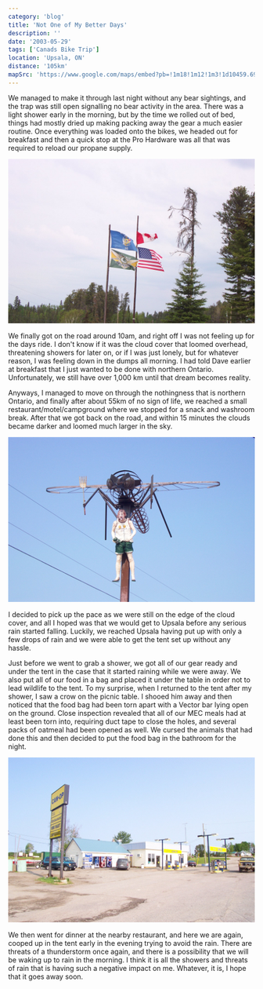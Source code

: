 ```yaml
---
category: 'blog'
title: 'Not One of My Better Days'
description: ''
date: '2003-05-29'
tags: ['Canads Bike Trip']
location: 'Upsala, ON'
distance: '105km'
mapSrc: 'https://www.google.com/maps/embed?pb=!1m18!1m12!1m3!1d10459.69288675885!2d-90.48035985729283!3d49.050083418906254!2m3!1f0!2f0!3f0!3m2!1i1024!2i768!4f13.1!3m3!1m2!1s0x52a0e9d30ff2754f%3A0xec2b0d7373d806fe!2sUpsala%2C%20ON!5e0!3m2!1sen!2sca!4v1609174838101!5m2!1sen!2sca'
---
```

We managed to make it through last night without any bear sightings, and the trap was still open signalling no bear activity in the area. There was a light shower early in the morning, but by the time we rolled out of bed, things had mostly dried up making packing away the gear a much easier routine. Once everything was loaded onto the bikes, we headed out for breakfast and then a quick stop at the Pro Hardware was all that was required to reload our propane supply.

![](./can_bike_trip_175.jpg)

We finally got on the road around 10am, and right off I was not feeling up for the days ride. I don't know if it was the cloud cover that loomed overhead, threatening showers for later on, or if I was just lonely, but for whatever reason, I was feeling down in the dumps all morning. I had told Dave earlier at breakfast that I just wanted to be done with northern Ontario. Unfortunately, we still have over 1,000 km until that dream becomes reality.

Anyways, I managed to move on through the nothingness that is northern Ontario, and finally after about 55km of no sign of life, we reached a small restaurant/motel/campground where we stopped for a snack and washroom break. After that we got back on the road, and within 15 minutes the clouds became darker and loomed much larger in the sky.

![](./can_bike_trip_176.jpg)

I decided to pick up the pace as we were still on the edge of the cloud cover, and all I hoped was that we would get to Upsala before any serious rain started falling. Luckily, we reached Upsala having put up with only a few drops of rain and we were able to get the tent set up without any hassle.

Just before we went to grab a shower, we got all of our gear ready and under the tent in the case that it started raining while we were away. We also put all of our food in a bag and placed it under the table in order not to lead wildlife to the tent. To my surprise, when I returned to the tent after my shower, I saw a crow on the picnic table. I shooed him away and then noticed that the food bag had been torn apart with a Vector bar lying open on the ground. Close inspection revealed that all of our MEC meals had at least been torn into, requiring duct tape to close the holes, and several packs of oatmeal had been opened as well. We cursed the animals that had done this and then decided to put the food bag in the bathroom for the night.

![](./can_bike_trip_177.jpg)

We then went for dinner at the nearby restaurant, and here we are again, cooped up in the tent early in the evening trying to avoid the rain. There are threats of a thunderstorm once again, and there is a possibility that we will be waking up to rain in the morning. I think it is all the showers and threats of rain that is having such a negative impact on me. Whatever, it is, I hope that it goes away soon.